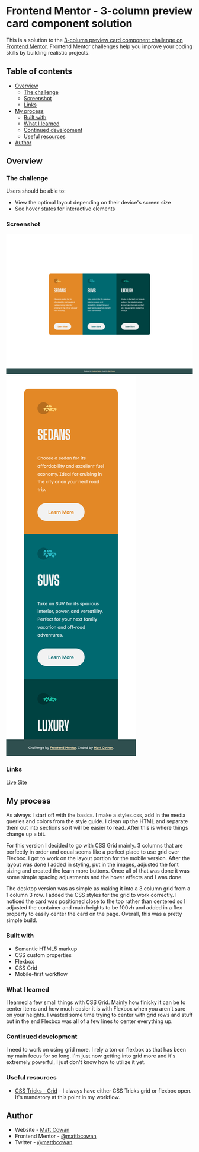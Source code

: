 # Frontend Mentor - 3-column preview card component solution

This is a solution to the [3-column preview card component challenge on Frontend Mentor](https://www.frontendmentor.io/challenges/3column-preview-card-component-pH92eAR2-). Frontend Mentor challenges help you improve your coding skills by building realistic projects.

## Table of contents

- [Overview](#overview)
  - [The challenge](#the-challenge)
  - [Screenshot](#screenshot)
  - [Links](#links)
- [My process](#my-process)
  - [Built with](#built-with)
  - [What I learned](#what-i-learned)
  - [Continued development](#continued-development)
  - [Useful resources](#useful-resources)
- [Author](#author)

## Overview

### The challenge

Users should be able to:

- View the optimal layout depending on their device's screen size
- See hover states for interactive elements

### Screenshot

![](./images/day-3-3-col-card-desktop.png)
![](./images/day-3-3-col-card-mobile.png)

### Links

[Live Site](https://mattbcowan.github.io/30-projects-30-days/03-3-column-card/)

## My process

As always I start off with the basics. I make a styles.css, add in the media queries and colors from the style guide. I clean up the HTML and separate them out into sections so it will be easier to read. After this is where things change up a bit.

For this version I decided to go with CSS Grid mainly. 3 columns that are perfectly in order and equal seems like a perfect place to use grid over Flexbox. I got to work on the layout portion for the mobile version. After the layout was done I added in styling, put in the images, adjusted the font sizing and created the learn more buttons. Once all of that was done it was some simple spacing adjustments and the hover effects and I was done.

The desktop version was as simple as making it into a 3 column grid from a 1 column 3 row. I added the CSS styles for the grid to work correctly. I noticed the card was positioned close to the top rather than centered so I adjusted the container and main heights to be 100vh and added in a flex property to easily center the card on the page. Overall, this was a pretty simple build.

### Built with

- Semantic HTML5 markup
- CSS custom properties
- Flexbox
- CSS Grid
- Mobile-first workflow

### What I learned

I learned a few small things with CSS Grid. Mainly how finicky it can be to center items and how much easier it is with Flexbox when you aren't sure on your heights. I wasted some time trying to center with grid rows and stuff but in the end Flexbox was all of a few lines to center everything up.

### Continued development

I need to work on using grid more. I rely a ton on flexbox as that has been my main focus for so long. I'm just now getting into grid more and it's extremely powerful, I just don't know how to utilize it yet.

### Useful resources

- [CSS Tricks - Grid](https://css-tricks.com/snippets/css/complete-guide-grid/) - I always have either CSS Tricks grid or flexbox open. It's mandatory at this point in my workflow.

## Author

- Website - [Matt Cowan](https://www.mattbcowan.com)
- Frontend Mentor - [@mattbcowan](https://www.frontendmentor.io/profile/mattbcowan)
- Twitter - [@mattbcowan](https://www.twitter.com/mattbcowan)
